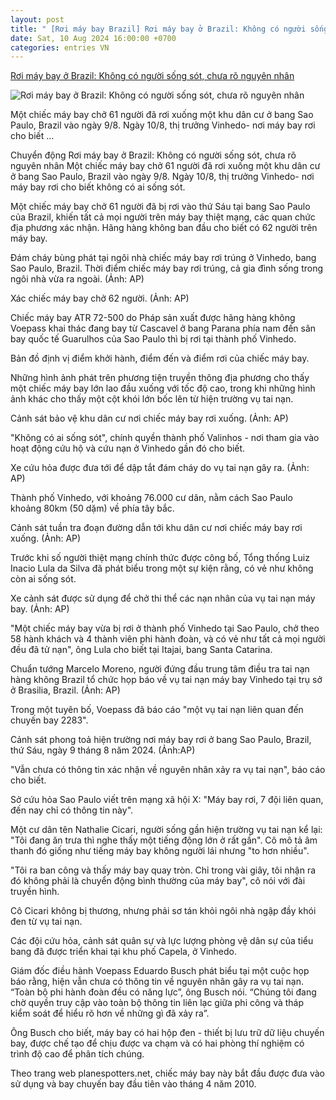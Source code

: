 ```yaml
---
layout: post
title: " [Rơi máy bay Brazil] Rơi máy bay ở Brazil: Không có người sống sót, chưa rõ nguyên nhân"
date: Sat, 10 Aug 2024 16:00:00 +0700
categories: entries VN
---
```

[Rơi máy bay ở Brazil: Không có người sống sót, chưa rõ nguyên nhân](https://congly.vn/roi-may-bay-o-brazil-khong-co-nguoi-song-sot-chua-ro-nguyen-nhan-443704.html)

![Rơi máy bay ở Brazil: Không có người sống sót, chưa rõ nguyên nhân](https://cly.1cdn.vn/thumbs/1200x630/2024/08/10/img_1723271590390_1723271787980.jpg)

Một chiếc máy bay chở 61 người đã rơi xuống một khu dân cư ở bang Sao Paulo, Brazil vào ngày 9/8. Ngày 10/8, thị trưởng Vinhedo- nơi máy bay rơi cho biết ...

Chuyển động Rơi máy bay ở Brazil: Không có người sống sót, chưa rõ nguyên nhân Một chiếc máy bay chở 61 người đã rơi xuống một khu dân cư ở bang Sao Paulo, Brazil vào ngày 9/8. Ngày 10/8, thị trưởng Vinhedo- nơi máy bay rơi cho biết không có ai sống sót.

Một chiếc máy bay chở 61 người đã bị rơi vào thứ Sáu tại bang Sao Paulo của Brazil, khiến tất cả mọi người trên máy bay thiệt mạng, các quan chức địa phương xác nhận. Hãng hàng không ban đầu cho biết có 62 người trên máy bay.

Đám cháy bùng phát tại ngôi nhà chiếc máy bay rơi trúng ở Vinhedo, bang Sao Paulo, Brazil. Thời điểm chiếc máy bay rơi trúng, cả gia đình sống trong ngôi nhà vừa ra ngoài. (Ảnh: AP)

Xác chiếc máy bay chở 62 người. (Ảnh: AP)

Chiếc máy bay ATR 72-500 do Pháp sản xuất được hãng hàng không Voepass khai thác đang bay từ Cascavel ở bang Parana phía nam đến sân bay quốc tế Guarulhos của Sao Paulo thì bị rơi tại thành phố Vinhedo.

Bản đồ định vị điểm khởi hành, điểm đến và điểm rơi của chiếc máy bay.

Những hình ảnh phát trên phương tiện truyền thông địa phương cho thấy một chiếc máy bay lớn lao đầu xuống với tốc độ cao, trong khi những hình ảnh khác cho thấy một cột khói lớn bốc lên từ hiện trường vụ tai nạn.

Cảnh sát bảo vệ khu dân cư nơi chiếc máy bay rơi xuống. (Ảnh: AP)

"Không có ai sống sót", chính quyền thành phố Valinhos - nơi tham gia vào hoạt động cứu hộ và cứu nạn ở Vinhedo gần đó cho biết.

Xe cứu hỏa được đưa tới để dập tắt đám cháy do vụ tai nạn gây ra. (Ảnh: AP)

Thành phố Vinhedo, với khoảng 76.000 cư dân, nằm cách Sao Paulo khoảng 80km (50 dặm) về phía tây bắc.

Cảnh sát tuần tra đoạn đường dẫn tới khu dân cư nơi chiếc máy bay rơi xuống. (Ảnh: AP)

Trước khi số người thiệt mạng chính thức được công bố, Tổng thống Luiz Inacio Lula da Silva đã phát biểu trong một sự kiện rằng, có vẻ như không còn ai sống sót.

Xe cảnh sát được sử dụng để chở thi thể các nạn nhân của vụ tai nạn máy bay. (Ảnh: AP)

"Một chiếc máy bay vừa bị rơi ở thành phố Vinhedo tại Sao Paulo, chở theo 58 hành khách và 4 thành viên phi hành đoàn, và có vẻ như tất cả mọi người đều đã tử nạn", ông Lula cho biết tại Itajai, bang Santa Catarina.

Chuẩn tướng Marcelo Moreno, người đứng đầu trung tâm điều tra tai nạn hàng không Brazil tổ chức họp báo về vụ tai nạn máy bay Vinhedo tại trụ sở ở Brasilia, Brazil. (Ảnh: AP)

Trong một tuyên bố, Voepass đã báo cáo "một vụ tai nạn liên quan đến chuyến bay 2283".

Cảnh sát phong toả hiện trường nơi máy bay rơi ở bang Sao Paulo, Brazil, thứ Sáu, ngày 9 tháng 8 năm 2024. (Ảnh:AP)

"Vẫn chưa có thông tin xác nhận về nguyên nhân xảy ra vụ tai nạn", báo cáo cho biết.

Sở cứu hỏa Sao Paulo viết trên mạng xã hội X: "Máy bay rơi, 7 đội liên quan, đến nay chỉ có thông tin này".

Một cư dân tên Nathalie Cicari, người sống gần hiện trường vụ tai nạn kể lại: "Tôi đang ăn trưa thì nghe thấy một tiếng động lớn ở rất gần". Cô mô tả âm thanh đó giống như tiếng máy bay không người lái nhưng "to hơn nhiều".

"Tôi ra ban công và thấy máy bay quay tròn. Chỉ trong vài giây, tôi nhận ra đó không phải là chuyển động bình thường của máy bay", cô nói với đài truyền hình.

Cô Cicari không bị thương, nhưng phải sơ tán khỏi ngôi nhà ngập đầy khói đen từ vụ tai nạn.

Các đội cứu hỏa, cảnh sát quân sự và lực lượng phòng vệ dân sự của tiểu bang đã được triển khai tại khu phố Capela, ở Vinhedo.

Giám đốc điều hành Voepass Eduardo Busch phát biểu tại một cuộc họp báo rằng, hiện vẫn chưa có thông tin về nguyên nhân gây ra vụ tai nạn. “Toàn bộ phi hành đoàn đều có năng lực”, ông Busch nói. “Chúng tôi đang chờ quyền truy cập vào toàn bộ thông tin liên lạc giữa phi công và tháp kiểm soát để hiểu rõ hơn về những gì đã xảy ra”.

Ông Busch cho biết, máy bay có hai hộp đen - thiết bị lưu trữ dữ liệu chuyến bay, được chế tạo để chịu được va chạm và có hai phòng thí nghiệm có trình độ cao để phân tích chúng.

Theo trang web planespotters.net, chiếc máy bay này bắt đầu được đưa vào sử dụng và bay chuyến bay đầu tiên vào tháng 4 năm 2010.

